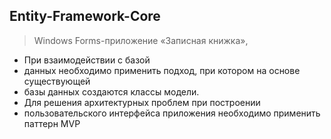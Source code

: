 ## Entity-Framework-Core
>Windows Forms-приложение «Записная книжка»,
- При взаимодействии с базой 
- данных необходимо применить подход, при котором на основе существующей 
- базы данных создаются классы модели. 
- Для решения архитектурных проблем при построении
- пользовательского интерфейса приложения необходимо применить паттерн MVP
